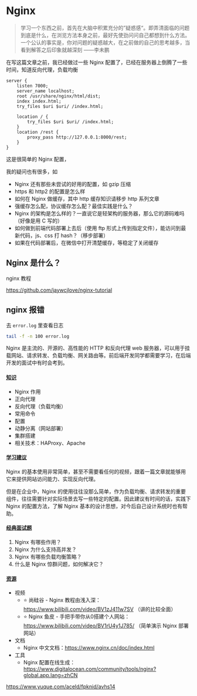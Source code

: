 # Nginx

> 学习一个东西之前，首先在大脑中积累充分的”疑惑感“。即弄清面临的问题到底是什么，在浏览方法本身之前，最好先使劲问问自己都想到什么方法。一个公认的事实是，你对问题的疑惑越大，在之前做的自己的思考越多，当看到解答之后印象就越深刻 ——李未鹏

在写这篇文章之前，我已经做过一些 Nginx 配置了，已经在服务器上倒腾了一些时间，知道反向代理，负载均衡

```nginx
server {
    listen 7000;
    server_name localhost;
    root /usr/share/nginx/html/dist;
    index index.html;
    try_files $uri $uri/ /index.html;

    location / {
        try_files $uri $uri/ /index.html;
    }
    location /rest {
        proxy_pass http://127.0.0.1:8000/rest;
    }
}
```

这是很简单的 Nginx 配置，

我的疑问也有很多，如

-   Nginx 还有那些未尝试的好用的配置，如 gzip 压缩
-   https 和 http2 的配置是怎么样
-   如何在 Nginx 做缓存，其中 http 缓存知识请移步 http 系列文章
-   强缓存怎么配，协议缓存怎么配？最佳实践是什么？
-   Nginx 的架构是怎么样的？一直说它是轻架构的服务器，那么它的源码难吗（好像是用 C 写的）
-   如何做到前端代码部署上去后（使用 ftp 形式上传到指定文件），能访问到最新代码，js、css 打 hash？（移步部署）
-   如果在代码部署后，在微信中打开清楚缓存，等稳定了关闭缓存

## Nginx 是什么？



nginx 教程

https://github.com/jaywcjlove/nginx-tutorial





## nginx 报错

去 `error.log` 里查看日志

```bash
tail -f -n 100 error.log
```





Nginx 是主流的、开源的、高性能的 HTTP 和反向代理 web 服务器，可以用于挂载网站、请求转发、负载均衡、网关路由等。前后端开发同学都需要学习，在后端开发的面试中有时会考到。

#### [知识](https://luxian.yupi.icu/#/roadmap/Java学习路线?id=知识-16)

- Nginx 作用
- 正向代理
- 反向代理（负载均衡）
- 常用命令
- 配置
- 动静分离（网站部署）
- 集群搭建
- 相关技术：HAProxy、Apache

#### [学习建议](https://luxian.yupi.icu/#/roadmap/Java学习路线?id=学习建议-17)

Nginx 的基本使用非常简单，甚至不需要看任何的视频，跟着一篇文章就能够用它来提供网站访问能力、实现反向代理。

但是在企业中，Nginx 的使用往往没那么简单，作为负载均衡、请求转发的重要组件，往往需要针对实际场景去写一些特定的配置。因此建议有时间的话，实践下 Nginx 的配置方法，了解 Nginx 基本的设计思想，对今后自己设计系统时也有帮助。

#### [经典面试题](https://luxian.yupi.icu/#/roadmap/Java学习路线?id=经典面试题-12)

1. Nginx 有哪些作用？
2. Nginx 为什么支持高并发？
3. Nginx 有哪些负载均衡策略？
4. 什么是 Nginx 惊群问题，如何解决它？

#### [资源](https://luxian.yupi.icu/#/roadmap/Java学习路线?id=资源-17)

- 视频
  - ⭐ 尚硅谷 - Nginx 教程由浅入深：https://www.bilibili.com/video/BV1zJ411w7SV （讲的比较全面）
  - ⭐ Nginx 鱼皮 - 手把手带你从0搭建个人网站：https://www.bilibili.com/video/BV1rU4y1J785/ （简单演示 Nginx 部署网站）
- 文档
  - Nginx 中文文档：https://www.nginx.cn/doc/index.html
- 工具
  - Nginx 配置在线生成：https://www.digitalocean.com/community/tools/nginx?global.app.lang=zhCN





https://www.yuque.com/aceld/fpknid/avhs14
